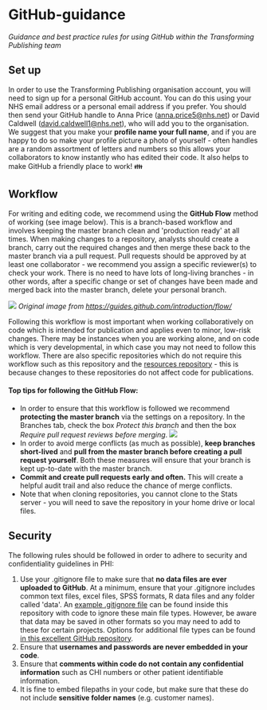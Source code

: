 # GitHub-guidance
_Guidance and best practice rules for using GitHub within the Transforming Publishing team_

## Set up
In order to use the Transforming Publishing organisation account, you will need to sign up for a personal GitHub account. You can do this using your NHS email address or a personal email address if you prefer. You should then send your GitHub handle to Anna Price (anna.price5@nhs.net) or David Caldwell (david.caldwell1@nhs.net), who will add you to the organisation. We suggest that you make your **profile name your full name**, and if you are happy to do so make your profile picture a photo of yourself - often handles are a random assortment of letters and numbers so this allows your collaborators to know instantly who has edited their code. It also helps to make GitHub a friendly place to work! :family:

## Workflow
For writing and editing code, we recommend using the **GitHub Flow** method of working (see image below). This is a branch-based workflow and involves keeping the master branch clean and 'production ready' at all times. When making changes to a repository, analysts should create a branch, carry out the required changes and then merge these back to the master branch via a pull request. Pull requests should be approved by at least one collaborator - we recommend you assign a specific reviewer(s) to check your work. There is no need to have lots of long-living branches - in other words, after a specific change or set of changes have been made and merged back into the master branch, delete your personal branch. 

![](https://i.imgur.com/LVTwlEE.png)
*Original image from https://guides.github.com/introduction/flow/*

Following this workflow is most important when working collaboratively on code which is intended for publication and applies even to minor, low-risk changes. There may be instances when you are working alone, and on code which is very developmental, in which case you may not need to follow this workflow. There are also specific repositories which do not require this workflow such as this repository and the [resources repository](https://github.com/NHS-NSS-transforming-publications/resources) - this is because changes to these repositories do not affect code for publications. 

#### Top tips for following the GitHub Flow:
- In order to ensure that this workflow is followed we recommend **protecting the master branch** via the settings on a repository. In the Branches tab, check the box _Protect this branch_ and then the box _Require pull request reviews before merging_.
![](https://i.imgur.com/b6EqJ7W.png)
- In order to avoid merge conflicts (as much as possible), **keep branches short-lived** and **pull from the master branch before creating a pull request yourself**. Both these measures will ensure that your branch is kept up-to-date with the master branch.
- **Commit and create pull requests early and often.** This will create a helpful audit trail and also reduce the chance of merge conflicts.
- Note that when cloning repositories, you cannot clone to the Stats server - you will need to save the repository in your home drive or local files.

## Security
The following rules should be followed in order to adhere to security and confidentiality guidelines in PHI:
1. Use your .gitignore file to make sure that **no data files are ever uploaded to GitHub**. At a minimum, ensure that your .gitignore includes common text files, excel files, SPSS formats, R data files and any folder called 'data'. An [example .gitignore file](https://github.com/NHS-NSS-transforming-publications/GitHub-guidance/blob/master/.gitignore) can be found inside this repository with code to ignore these main file types. However, be aware that data may be saved in other formats so you may need to add to these for certain projects. Options for additional file types can be found [in this excellent GitHub repository](https://github.com/ukgovdatascience/dotfiles). 
2. Ensure that **usernames and passwords are never embedded in your code**. 
3. Ensure that **comments within code do not contain any confidential information** such as CHI numbers or other patient identifiable information.
4. It is fine to embed filepaths in your code, but make sure that these do not include **sensitive folder names** (e.g. customer names).
